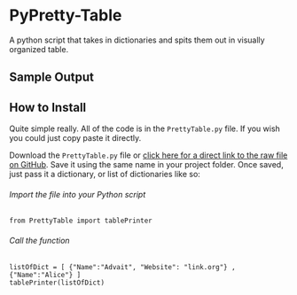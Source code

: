 # PyPretty-Table
A python script that takes in dictionaries and spits them out in visually organized table.

## Sample Output

## How to Install

Quite simple really. All of the code is in the `PrettyTable.py` file. If you wish you could just copy paste it directly.

Download the `PrettyTable.py` file or [click here for a direct link to the raw file on GitHub](https://raw.githubusercontent.com/advaitsaravade/PyPretty-Table/master/PrettyTable.py). Save it using the same name in your project folder.
Once saved, just pass it a dictionary, or list of dictionaries like so:

###### Import the file into your Python script
```
from PrettyTable import tablePrinter
```
###### Call the function
```
listOfDict = [ {"Name":"Advait", "Website": "link.org"} , {"Name":"Alice"} ]
tablePrinter(listOfDict)
```
